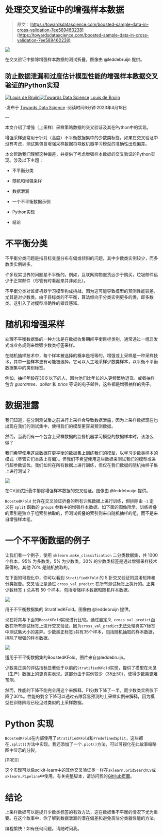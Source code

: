 # 处理交叉验证中的增强样本数据

> 原文：[https://towardsdatascience.com/boosted-sample-data-in-cross-validation-7ee589460238](https://towardsdatascience.com/boosted-sample-data-in-cross-validation-7ee589460238)

![](../Images/a846b2d703659565e18e57e9ea391996.png)

在交叉验证中排除增强样本数据的测试折叠。图像由 @leddebruijn 提供。

## 防止数据泄漏和过度估计模型性能的增强样本数据交叉验证的Python实现

[](https://medium.louisdebruijn.com/?source=post_page-----7ee589460238--------------------------------)[![Louis de Bruijn](../Images/68627f062ae4527063c948fe2f8651ff.png)](https://medium.louisdebruijn.com/?source=post_page-----7ee589460238--------------------------------)[](https://towardsdatascience.com/?source=post_page-----7ee589460238--------------------------------)[![Towards Data Science](../Images/a6ff2676ffcc0c7aad8aaf1d79379785.png)](https://towardsdatascience.com/?source=post_page-----7ee589460238--------------------------------) [Louis de Bruijn](https://medium.louisdebruijn.com/?source=post_page-----7ee589460238--------------------------------)

·发布于 [Towards Data Science](https://towardsdatascience.com/?source=post_page-----7ee589460238--------------------------------) ·阅读时间6分钟·2023年4月18日

--

本文介绍了增强（上采样）采样策略数据的交叉验证及其在Python中的实现。

增强采样通常用于针对（高度）不平衡数据集中的少数类标签。如果在交叉验证中没有考虑，测试集包含增强采样数据将导致机器学习模型的准确性出现偏差。

本文帮助我们理解这种偏差，并提供了考虑增强样本数据的交叉验证的Python实现。涉及以下主题：

+   不平衡分类

+   随机和增强采样

+   数据泄漏

+   一个不平衡数据示例

+   Python实现

+   结论

# 不平衡分类

不平衡分类问题是指目标变量分布有偏或倾斜的问题，其中少数类实例较少，而多数类实例较多。

许多现实世界的问题是不平衡的。例如，互联网购物退货远少于购买，垃圾邮件远少于正常邮件（尽管有时看起来并非如此）。

不平衡分类对监督机器学习模型构成挑战，因为这可能导致模型的预测性能较差，尤其是对少数类。由于目标类的不平衡，算法倾向于分类实例更多的类，即多数类。这引入了对模型准确性的错误感知。

# 随机和增强采样

处理不平衡数据集的一种方法是在数据收集期间平衡目标类别，通常通过一组启发式或业务规则来增强少数类标签采样。

在随机抽样技术中，每个样本被选择的概率是相等的。增强或上采样是一种采样技术，其中一些样本更有可能被选择。它可以人工地采样少数类样本，以平衡不平衡数据集中的类别标签。

例如，抽样年龄在30岁以下的人，因为他们比年长的人更频繁地退货。或者抽样包含 *guarantee*、*dollar* 和 *price* 等词的电子邮件，这些都是增强抽样的例子。

# 数据泄露

我们知道，在分割测试集之前进行上采样会导致数据泄露，因为上采样数据现在也出现在我们的测试集中，使得我们的模型更容易预测数据。

然而，当我们有一个包含上采样数据的监督机器学习模型的数据样本时，该怎么做？

我们希望使用这些数据在更平衡的数据集上训练我们的模型，以学习少数类样本的模式（尽管它们本质上有偏）。但我们不希望使用这些数据来测试我们的模型或进行超参数调优。我们如何在所有数据上进行训练，但仅在我们数据的随机抽样子集上进行测试？

![](../Images/a846b2d703659565e18e57e9ea391996.png)

在CV测试折叠中排除增强样本数据的交叉验证。图像由 @leddebruijn 提供。

`BoostedKFold` 允许在交叉验证折叠的所有训练数据上进行训练，但排除由 `-1` 定义在 `split` 函数的 `groups` 参数中的增强样本数据。如下面的图像所示，训练折叠的索引是独立于组索引抽取的，但测试折叠的索引则来自随机抽样的组，而不是来自增强样本组。

# 一个不平衡数据的例子

让我们看一个例子，使用 `sklearn.make_classification` 二分类数据集，共 1000 个样本，95% 为多数类，5% 为少数类。30% 的少数类标签是通过增强采样技术获得的，其他 70% 是随机抽取的。

在下面的可视化中，你可以看到 `StratifiedKFold` 的 5 折交叉验证的混淆矩阵和分类报告。交叉验证是通过 `cross_val_predict` 在所有测试标签上执行的。正类少数标签 `1` 总共有 50 个样本，包括增强样本数据和随机样本数据。

![](../Images/2b02a7e829fb0e02973f78600b7da063.png)

用于不平衡数据集的 StratifiedKFold。图像由 @leddebruijn 提供。

现在将其与下面的`BoostKFold`实现进行比较。通过自定义`_cross_val_predict`函数在所有测试标签上进行交叉验证，因为`cross_val_predict`无法处理真实Y标签中测试集大小的差异。少数类正标签`1`共有35个样本，包括随机抽取的样本数据，排除了增强的样本数据。

![](../Images/185a7a0745a0ed14bcbdab9b7b19dc67.png)

适用于不平衡数据集的BoostedKFold。图片来自@leddebruijn。

少数类正类的评估指标显著低于以前的`StratifiedKFold`实现，提供了模型在未见（生产）数据上的更真实表现。这部分由于实例较少（35比50），使得少数类更难预测。

然而，性能的下降不能完全用这个来解释。F1分数下降了一半，而少数类实例仅下降了30%。性能的剩余下降可以通过去除容易预测的上采样实例来解释，因为模型在训练阶段已经见过类似的上采样数据。

# Python 实现

`BoostedKFold`在内部使用了`StratifiedKFold`和`PredefinedSplit`，这些都在`.split()`方法中实现。我还添加了一个`.plot()`方法，可以可视化在此故事缩略图中显示的分裂。

[PRE0]

这个实现可以像scikit-learn中的其他交叉验证类一样在`sklearn.GridSearchCV`或`sklearn.Pipeline`中使用。有关完整脚本，请访问我的[GitHub页面](https://github.com/LouisdeBruijn/Medium/tree/master/cross_validation)。

# 结论

上采样数据可以是提升少数类标签的有效方法，这在数据集不平衡的情况下尤为重要。在这个故事中，你了解到数据泄漏的潜在偏差和避免高估分类器性能的方法。

编程愉快！如有任何问题，请随时问我。
